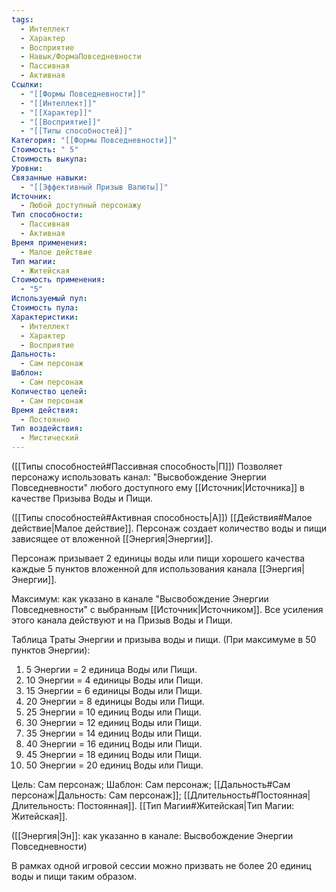 ```yaml
---
tags:
  - Интеллект
  - Характер
  - Восприятие
  - Навык/ФормаПовседневности
  - Пассивная
  - Активная
Ссылки:
  - "[[Формы Повседневности]]"
  - "[[Интеллект]]"
  - "[[Характер]]"
  - "[[Восприятие]]"
  - "[[Типы способностей]]"
Категория: "[[Формы Повседневности]]"
Стоимость: " 5"
Стоимость выкупа: 
Уровни: 
Связанные навыки:
  - "[[Эффективный Призыв Валюты]]"
Источник:
  - Любой доступный персонажу
Тип способности:
  - Пассивная
  - Активная
Время применения:
  - Малое действие
Тип магии:
  - Житейская
Стоимость применения:
  - "5"
Используемый пул: 
Стоимость пула: 
Характеристики:
  - Интеллект
  - Характер
  - Восприятие
Дальность:
  - Сам персонаж
Шаблон:
  - Сам персонаж
Количество целей:
  - Сам персонаж
Время действия:
  - Постоянно
Тип воздействия:
  - Мистический
---
```

([[Типы способностей#Пассивная способность|П]]) Позволяет персонажу использовать канал: "Высвобождение Энергии Повседневности" любого доступного ему [[Источник|Источника]] в качестве Призыва Воды и Пищи.

([[Типы способностей#Активная способность|А]]) [[Действия#Малое действие|Малое действие]]. Персонаж создает количество воды и пищи зависящее от вложенной [[Энергия|Энергии]]. 

Персонаж призывает 2 единицы воды или пищи хорошего качества каждые 5 пунктов вложенной для использования канала [[Энергия|Энергии]].
 
Максимум: как указано в канале "Высвобождение Энергии Повседневности" с выбранным [[Источник|Источником]]. Все усиления этого канала действуют и на Призыв Воды и Пищи.

Таблица Траты Энергии и призыва воды и пищи.
(При максимуме в 50 пунктов Энергии):

1. 5 Энергии = 2 единица Воды или Пищи.
2. 10 Энергии = 4 единицы Воды или Пищи.
3. 15 Энергии = 6 единицы Воды или Пищи.
4. 20 Энергии = 8 единицы Воды или Пищи.
5. 25 Энергии = 10 единиц Воды или Пищи.
6. 30 Энергии = 12 единиц Воды или Пищи.
7. 35 Энергии = 14 единиц Воды или Пищи.
8. 40 Энергии = 16 единиц Воды или Пищи.
9. 45 Энергии = 18 единиц Воды или Пищи.
10. 50 Энергии = 20 единиц Воды или Пищи.

Цель: Сам персонаж; Шаблон: Сам персонаж; [[Дальность#Сам персонаж|Дальность: Сам персонаж]]; [[Длительность#Постоянная|Длительность: Постоянная]]. [[Тип Магии#Житейская|Тип Магии: Житейская]]. 

([[Энергия|Эн]]: как указанно в канале: Высвобождение Энергии Повседневности)

В рамках одной игровой сессии можно призвать не более 20 единиц воды и пищи таким образом. 
